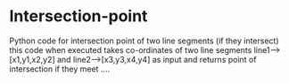 # Intersection-point
Python code for intersection point of two line segments (if they intersect)
this code when executed takes co-ordinates of two line segments line1--> [x1,y1,x2,y2] and line2-->[x3,y3,x4,y4] as input and returns point of intersection if they meet ....
